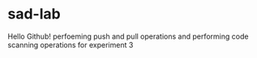 # sad-lab

Hello Github!
perfoeming push and pull operations and performing code scanning operations for experiment 3
